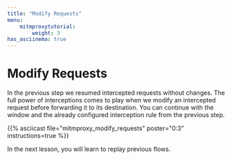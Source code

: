 ```yaml
---
title: "Modify Requests"
menu:
    mitmproxytutorial:
        weight: 3
has_asciinema: true
---
```


# Modify Requests

In the previous step we resumed intercepted requests without changes.
The full power of interceptions comes to play when we modify an intercepted request before forwarding it to its destination.
You can continue with the window and the already configured interception rule from the previous step.

{{% asciicast file="mitmproxy_modify_requests" poster="0:3" instructions=true %}}

In the next lesson, you will learn to replay previous flows.
